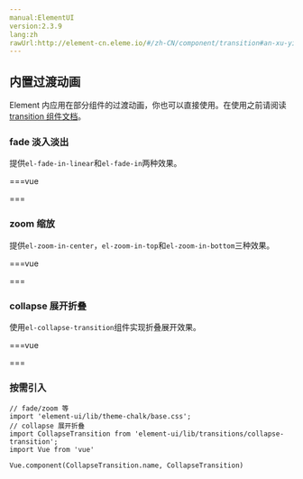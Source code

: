 ```yaml
---
manual:ElementUI
version:2.3.9
lang:zh
rawUrl:http://element-cn.eleme.io/#/zh-CN/component/transition#an-xu-yin-ru
---
```



## 内置过渡动画<a name="nei-zhi-guo-du-dong-hua"></a>


Element 内应用在部分组件的过渡动画，你也可以直接使用。在使用之前请阅读[transition 组件文档](%1792 "")。


### fade 淡入淡出<a name="fade-dan-ru-dan-chu"></a>


提供`el-fade-in-linear`和`el-fade-in`两种效果。


===vue
<template>
  <div>
    <el-button @click="show = !show">Click Me</el-button>

    <div style="display: flex; margin-top: 20px; height: 100px;">
      <transition name="el-fade-in-linear">
        <div v-show="show" class="transition-box">.el-fade-in-linear</div>
      </transition>
      <transition name="el-fade-in">
        <div v-show="show" class="transition-box">.el-fade-in</div>
      </transition>
    </div>
  </div>
</template>

<script>
module.exports =  {
    data: () => ({
      show: true
    })
  }
</script>

<style>
  .transition-box {
    margin-bottom: 10px;
    width: 200px;
    height: 100px;
    border-radius: 4px;
    background-color: #409EFF;
    text-align: center;
    color: #fff;
    padding: 40px 20px;
    box-sizing: border-box;
    margin-right: 20px;
  }
</style>
===




### zoom 缩放<a name="zoom-suo-fang"></a>


提供`el-zoom-in-center`，`el-zoom-in-top`和`el-zoom-in-bottom`三种效果。


===vue
<template>
  <div>
    <el-button @click="show2 = !show2">Click Me</el-button>

    <div style="display: flex; margin-top: 20px; height: 100px;">
      <transition name="el-zoom-in-center">
        <div v-show="show2" class="transition-box">.el-zoom-in-center</div>
      </transition>

      <transition name="el-zoom-in-top">
        <div v-show="show2" class="transition-box">.el-zoom-in-top</div>
      </transition>

      <transition name="el-zoom-in-bottom">
        <div v-show="show2" class="transition-box">.el-zoom-in-bottom</div>
      </transition>
    </div>
  </div>
</template>

<script>
module.exports =  {
    data: () => ({
      show2: true
    })
  }
</script>

<style>
  .transition-box {
    margin-bottom: 10px;
    width: 200px;
    height: 100px;
    border-radius: 4px;
    background-color: #409EFF;
    text-align: center;
    color: #fff;
    padding: 40px 20px;
    box-sizing: border-box;
    margin-right: 20px;
  }
</style>
===




### collapse 展开折叠<a name="collapse-zhan-kai-zhe-die"></a>


使用`el-collapse-transition`组件实现折叠展开效果。

===vue
<template>
  <div>
    <el-button @click="show3 = !show3">Click Me</el-button>

    <div style="margin-top: 20px; height: 200px;">
      <el-collapse-transition>
        <div v-show="show3">
          <div class="transition-box">el-collapse-transition</div>
          <div class="transition-box">el-collapse-transition</div>
        </div>
      </el-collapse-transition>
    </div>
  </div>
</template>

<script>
module.exports =  {
    data: () => ({
      show3: true
    })
  }
</script>

<style>
  .transition-box {
    margin-bottom: 10px;
    width: 200px;
    height: 100px;
    border-radius: 4px;
    background-color: #409EFF;
    text-align: center;
    color: #fff;
    padding: 40px 20px;
    box-sizing: border-box;
    margin-right: 20px;
  }
</style>
===




### 按需引入<a name="an-xu-yin-ru"></a>

```
// fade/zoom 等
import 'element-ui/lib/theme-chalk/base.css';
// collapse 展开折叠
import CollapseTransition from 'element-ui/lib/transitions/collapse-transition';
import Vue from 'vue'

Vue.component(CollapseTransition.name, CollapseTransition)

```
